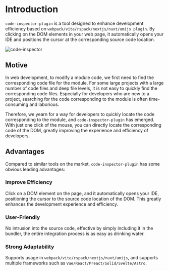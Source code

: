 # Introduction

`code-inspector-plugin` is a tool designed to enhance development efficiency based on `webpack/vite/rspack/nextjs/nuxt/umijs plugin`. By clicking on the DOM elements in your web page, it automatically opens your IDE and positions the cursor at the corresponding source code location.

![code-inspector](https://cdn.jsdelivr.net/gh/zh-lx/static-img/code-inspector/demo.gif)

## Motive

In web development, to modify a module code, we first need to find the corresponding code file for the module. For some large projects with a large number of code files and deep file levels, it is not easy to quickly find the corresponding code files. Especially for developers who are new to a project, searching for the code corresponding to the module is often time-consuming and laborious.

Therefore, we yearn for a way for developers to quickly locate the code corresponding to the module, and `code-inspector-plugin` has emerged. With just one click of the mouse, you can directly locate the corresponding code of the DOM, greatly improving the experience and efficiency of developers.

## Advantages

Compared to similar tools on the market, `code-inspector-plugin` has some obvious leading advantages:

### Improve Efficiency

Click on a DOM element on the page, and it automatically opens your IDE, positioning the cursor to the source code location of the DOM. This greatly enhances the development experience and efficiency.

### User-Friendly

No intrusion into the source code, effective by simply including it in the bundler, the entire integration process is as easy as drinking water.

### Strong Adaptability

Supports usage in `webpack/vite/rspack/nextjs/nuxt/umijs`, and supports multiple frameworks such as `Vue/React/Preact/Solid/Svelte/Astro`.
